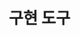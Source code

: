 ---
title: 구현 도구
linkTitle: 구현 도구
description: "구현 도구"
url: /egovframe-development/implementation-tool/
menu:
  depth:
    weight: 3
    parent: "egovframe-development"
    identifier: "implementation-tool"
---